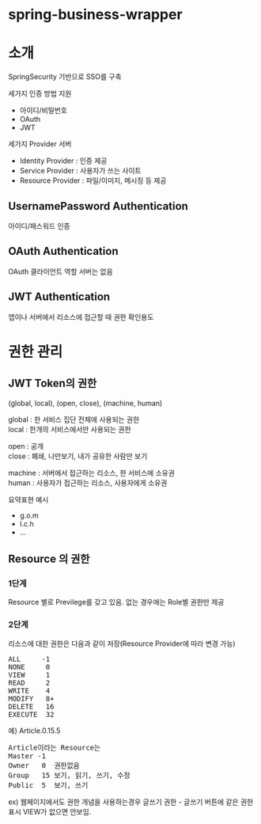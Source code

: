# spring-business-wrapper

# 소개

SpringSecurity 기반으로 SSO를 구축 

세가지 인증 방법 지원
* 아이디/비밀번호
* OAuth
* JWT

세가지 Provider 서버
* Identity Provider : 인증 제공
* Service Provider : 사용자가 쓰는 사이트
* Resource Provider : 파일/이미지, 메시징 등 제공


## UsernamePassword Authentication

아이디/패스워드 인증


## OAuth Authentication

OAuth 클라이언트 역할
서버는 없음


## JWT Authentication

앱이나 서버에서 리소스에 접근할 때 권한 확인용도


# 권한 관리

## JWT Token의 권한

(global, local), (open, close), (machine, human)

global : 한 서비스 집단 전체에 사용되는 권한\
local : 한개의 서비스에서만 사용되는 권한

open : 공개\
close : 폐쇄, 나만보기, 내가 공유한 사람만 보기

machine : 서버에서 접근하는 리소스, 한 서비스에 소유권\
human : 사용자가 접근하는 리소스, 사용자에게 소유권

요약표현 예시
 * g.o.m
 * l.c.h
 * ...

## Resource 의 권한

### 1단계

Resource 별로 Previlege를 갖고 있음.
없는 경우에는 Role별 권한만 제공

### 2단계
리소스에 대한 권한은 다음과 같이 저장(Resource Provider에 따라 변경 가능)
<pre>
ALL     -1
NONE     0
VIEW     1
READ     2
WRITE    4
MODIFY   8+
DELETE   16
EXECUTE  32
</pre>

예) Article.0.15.5
<pre>
Article이라는 Resource는
Master -1
Owner   0  권한없음
Group   15 보기, 읽기, 쓰기, 수정
Public  5  보기, 쓰기
</pre>

ex)
웹페이지에서도 권한 개념을 사용하는경우
글쓰기 권한 - 글쓰기 버튼에 같은 권한 표시
VIEW가 없으면 안보임.